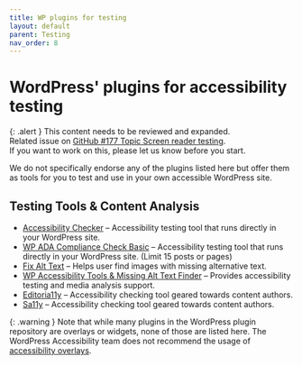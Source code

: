 ```yaml
---
title: WP plugins for testing
layout: default
parent: Testing
nav_order: 8
---
```


# WordPress' plugins for accessibility testing 

{: .alert }
This content needs to be reviewed and expanded.  
Related issue on [GitHub #177 Topic Screen reader testing](https://github.com/wpaccessibility/wp-a11y-docs/issues/177).    
If you want to work on this, please let us know before you start.

We do not specifically endorse any of the plugins listed here but offer them as tools for you to test and use in your own accessible WordPress site.

## Testing Tools & Content Analysis

- [Accessibility Checker](https://wordpress.org/plugins/accessibility-checker/) – Accessibility testing tool that runs directly in your WordPress site.
- [WP ADA Compliance Check Basic](https://wordpress.org/plugins/wp-ada-compliance-check-basic/) – Accessibility testing tool that runs directly in your WordPress site. (Limit 15 posts or pages)
- [Fix Alt Text](https://wordpress.org/plugins/fix-alt-text/) – Helps user find images with missing alternative text.
- [WP Accessibility Tools & Missing Alt Text Finder](https://wordpress.org/plugins/tool-for-ada-section-508-and-seo/) – Provides accessibility testing and media analysis support.
- [Editoria11y](https://wordpress.org/plugins/editoria11y-accessibility-checker/) – Accessibility checking tool geared towards content authors.
- [Sa11y](https://wordpress.org/plugins/sa11y/) – Accessibility checking tool geared towards content authors.

{: .warning }
Note that while many plugins in the WordPress plugin repository are overlays or widgets, none of those are listed here. The WordPress Accessibility team does not recommend the usage of [accessibility overlays](https://overlayfactsheet.com/en/).
